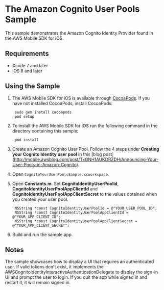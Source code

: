 # The Amazon Cognito User Pools Sample

This sample demonstrates the Amazon Cognito Identity Provider found in the AWS Mobile SDK for iOS.

## Requirements

* Xcode 7 and later
* iOS 8 and later

## Using the Sample

1. The AWS Mobile SDK for iOS is available through [CocoaPods](http://cocoapods.org). If you have not installed CocoaPods, install CocoaPods:

		sudo gem install cocoapods
		pod setup

1. To install the AWS Mobile SDK for iOS run the following command in the directory containing this sample:
	
		pod install

1. Create an Amazon Cognito User Pool. Follow the 4 steps under **Creating your Cognito Identity user pool** in this [blog post] (http://mobile.awsblog.com/post/TxGNH1AUKDRZDH/Announcing-Your-User-Pools-in-Amazon-Cognito).

1. Open `CognitoYourUserPoolsSample.xcworkspace`.

1. Open **Constants.m**. Set **CognitoIdentityUserPoolId**, **CognitoIdentityUserPoolAppClientId** and **CognitoIdentityUserPoolAppClientSecret** to the values obtained when you created your user pool.

		NSString *const CognitoIdentityUserPoolId = @"YOUR_USER_POOL_ID";
		NSString *const CognitoIdentityUserPoolAppClientId = @"YOUR_APP_CLIENT_ID";
		NSString *const CognitoIdentityUserPoolAppClientSecret = @"YOUR_APP_CLIENT_SECRET";
1. Build and run the sample app.

## Notes
The sample showcases how to display a UI that requires an authenticated user.  If valid tokens don't exist, it implements the AWSCognitoIdentityInteractiveAuthenticationDelegate to display the sign-in UI and prompt the user to login.  If you quit the app while signed in and restart it, it will remain signed in.